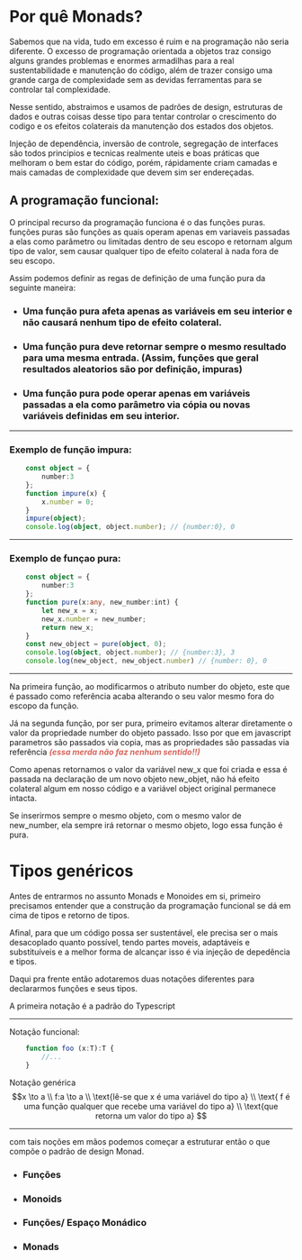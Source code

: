 # Por quê Monads?  
Sabemos que na vida, tudo em excesso é ruim e na programação não seria diferente. O excesso de programação orientada a objetos traz consigo alguns grandes problemas e enormes armadilhas para a real sustentabilidade e manutenção do código, além de trazer consigo uma grande carga de complexidade sem as devidas ferramentas para se controlar tal complexidade. 

Nesse sentido, abstraimos e usamos de padrões de design, estruturas de dados e outras coisas desse tipo para tentar controlar o crescimento do codigo e os efeitos colaterais da manutenção dos estados dos objetos. 

Injeção de dependência, inversão de controle, segregação de interfaces são todos principios e tecnicas realmente uteis e boas práticas que melhoram o bem estar do código, porém, rápidamente criam camadas e mais camadas de complexidade que devem sim ser endereçadas. 

## A programação funcional: 
O principal recurso da programação funciona é o das funções puras. funções puras são funções as quais operam apenas em variaveis passadas a elas como parâmetro ou limitadas dentro de seu escopo e retornam algum tipo de valor, sem causar qualquer tipo de efeito colateral à nada fora de seu escopo. 

Assim podemos definir as regas de definição de uma função pura da seguinte maneira:

* ###  Uma função pura afeta apenas as variáveis em seu interior e não causará nenhum tipo de efeito colateral.
* ### Uma função pura deve retornar sempre o mesmo resultado para uma mesma entrada. (Assim, funções que geral resultados aleatorios são por definição, impuras)
* ### Uma função pura pode operar apenas em variáveis passadas a ela como parâmetro via cópia ou novas variáveis definidas em seu interior.
  

- - - 
### Exemplo de função impura:
```ts
    const object = {
        number:3
    };
    function impure(x) {
        x.number = 0;
    }
    impure(object);
    console.log(object, object.number); // {number:0}, 0
```
- - - 
### Exemplo de funçao pura:
```ts
    const object = {
        number:3
    };
    function pure(x:any, new_number:int) {
        let new_x = x;
        new_x.number = new_number;
        return new_x;
    }
    const new_object = pure(object, 0);
    console.log(object, object.number); // {number:3}, 3
    console.log(new_object, new_object.number) // {number: 0}, 0
```
---
Na primeira função, ao modificarmos o atributo number do objeto, este que é passado como referência acaba alterando o seu valor mesmo fora do escopo da função.

Já na segunda função, por ser pura, primeiro evitamos alterar diretamente o valor da propriedade number do objeto passado. Isso por que em javascript parametros são passados via copia, mas as propriedades são passadas via referência
<span class="fuck">
    <strong>_(essa merda não faz nenhum sentido!!)_</strong>
</span>

Como apenas retornamos o valor da variável new_x que foi criada e essa é passada na declaração de um novo objeto new_objet, não há efeito colateral algum em nosso código e a variável object original permanece intacta. 

Se inserirmos sempre o mesmo objeto, com o mesmo valor de new_number, ela sempre irá retornar o mesmo objeto, logo essa função é pura.

# Tipos genéricos

Antes de entrarmos no assunto Monads e Monoides em si, primeiro precisamos entender que a construção da programação funcional se dá em cima de tipos e retorno de tipos. 

Afinal, para que um código possa ser sustentável, ele precisa ser o mais desacoplado quanto possível, tendo partes moveis, adaptáveis e substituíveis e a melhor forma de alcançar isso é via injeção de depedência e tipos. 

Daqui pra frente então adotaremos duas notações diferentes para declararmos funções e seus tipos. 

A primeira notação é a padrão do Typescript

- - -
Notação funcional:
```ts
    function foo (x:T):T {
        //...
    }
```
Notação genérica
$$x \to a \\
f:a \to a \\
\text{lê-se que x é uma variável do tipo a} \\
\text{ f é uma função qualquer que recebe uma variável do tipo a} \\
\text{que retorna um valor do tipo a}
$$

----

com tais noções em mãos podemos começar a estruturar então o que compõe o padrão de design Monad. 

* ### Funções
* ### Monoids
* ### Funções/ Espaço Monádico
* ### Monads 

<style>
    .fuck {
        color:hsl(5,60%,60%);
    }
</style>